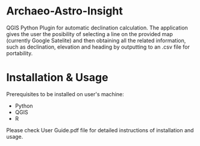 # Archaeo-Astro-Insight
 QGIS Python Plugin for automatic declination calculation.
 The application gives the user the posibility of selecting a line on the  provided map (currently Google Satelite) and then obtaining all the related information, such as declination, elevation and heading by outputting to an .csv file for portability.


# Installation & Usage
Prerequisites to be installed on user's machine:
- Python
- QGIS
- R

Please check User Guide.pdf file for detailed instructions of installation and usage.
